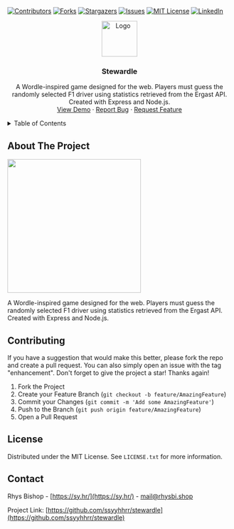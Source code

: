 <a name="readme-top"></a>

[![Contributors][contributors-shield]][contributors-url]
[![Forks][forks-shield]][forks-url]
[![Stargazers][stars-shield]][stars-url]
[![Issues][issues-shield]][issues-url]
[![MIT License][license-shield]][license-url]
[![LinkedIn][linkedin-shield]][linkedin-url]

<!-- PROJECT LOGO -->
<div align="center">
  <a href="https://github.com/othneildrew/Best-README-Template">
    <img src="https://raw.githubusercontent.com/ssyyhhrr/stewardle/refs/heads/main/assets/stewardle.png" alt="Logo" width="80" height="80">
  </a>
  <h3 align="center">Stewardle</h3>

  <p align="center">
    A Wordle-inspired game designed for the web. Players must guess the randomly selected F1 driver using statistics retrieved from the Ergast API. Created with Express and Node.js.
    <br />
    <a href="https://stewardle.com/">View Demo</a>
    ·
    <a href="https://github.com/ssyyhhrr/stewardle/issues">Report Bug</a>
    ·
    <a href="https://github.com/ssyyhhrr/stewardle/issues">Request Feature</a>
  </p>
</div>

<!-- TABLE OF CONTENTS -->
<details>
  <summary>Table of Contents</summary>
  <ol>
    <li>
      <a href="#about-the-project">About The Project</a>
    </li>
    <li><a href="#contributing">Contributing</a></li>
    <li><a href="#license">License</a></li>
    <li><a href="#contact">Contact</a></li>
  </ol>
</details>

<!-- ABOUT THE PROJECT -->
## About The Project

<p float="left">
	<img src="https://raw.githubusercontent.com/ssyyhhrr/stewardle/refs/heads/main/assets/screenshot.png" width="300"/>
</p>

A Wordle-inspired game designed for the web. Players must guess the randomly selected F1 driver using statistics retrieved from the Ergast API. Created with Express and Node.js.

<!-- CONTRIBUTING -->
## Contributing

If you have a suggestion that would make this better, please fork the repo and create a pull request. You can also simply open an issue with the tag "enhancement".
Don't forget to give the project a star! Thanks again!

1. Fork the Project
2. Create your Feature Branch (`git checkout -b feature/AmazingFeature`)
3. Commit your Changes (`git commit -m 'Add some AmazingFeature'`)
4. Push to the Branch (`git push origin feature/AmazingFeature`)
5. Open a Pull Request

<!-- LICENSE -->
## License

Distributed under the MIT License. See `LICENSE.txt` for more information.

<!-- CONTACT -->
## Contact

Rhys Bishop - [https://sy.hr/](https://sy.hr/) - mail@rhysbi.shop

Project Link: [https://github.com/ssyyhhrr/stewardle](https://github.com/ssyyhhrr/stewardle)

<!-- MARKDOWN LINKS & IMAGES -->
<!-- https://www.markdownguide.org/basic-syntax/#reference-style-links -->
[contributors-shield]: https://img.shields.io/github/contributors/ssyyhhrr/stewardle.svg?style=for-the-badge
[contributors-url]: https://github.com/ssyyhhrr/stewardle/graphs/contributors
[forks-shield]: https://img.shields.io/github/forks/ssyyhhrr/stewardle.svg?style=for-the-badge
[forks-url]: https://github.com/ssyyhhrr/stewardle/network/members
[stars-shield]: https://img.shields.io/github/stars/ssyyhhrr/stewardle.svg?style=for-the-badge
[stars-url]: https://github.com/ssyyhhrr/stewardle/stargazers
[issues-shield]: https://img.shields.io/github/issues/ssyyhhrr/stewardle.svg?style=for-the-badge
[issues-url]: https://github.com/ssyyhhrr/stewardle/issues
[license-shield]: https://img.shields.io/github/license/ssyyhhrr/stewardle.svg?style=for-the-badge
[license-url]: https://github.com/ssyyhhrr/stewardle/blob/master/LICENSE.txt
[linkedin-shield]: https://img.shields.io/badge/-LinkedIn-black.svg?style=for-the-badge&logo=linkedin&colorB=555
[linkedin-url]: https://www.linkedin.com/in/rhys-bishop-158638214/
